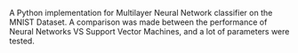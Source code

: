 A Python implementation for Multilayer Neural Network classifier on the MNIST Dataset. A comparison was made between the performance of Neural Networks VS Support Vector Machines, and a lot of parameters were tested.
